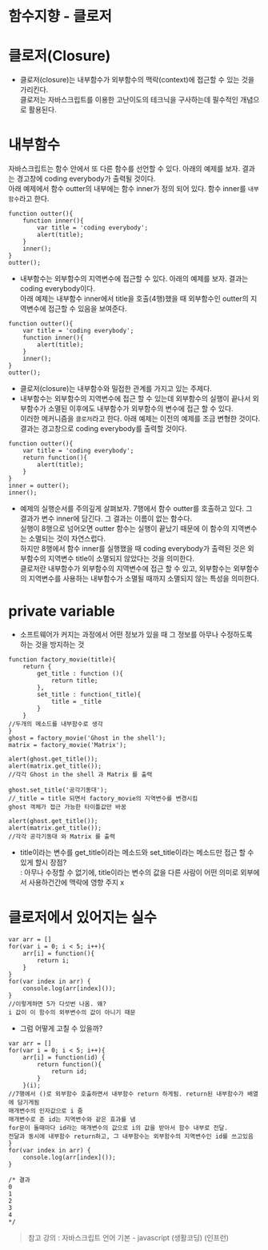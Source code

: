 함수지향 - 클로저
=================

# 클로저(Closure)
* 클로저(closure)는 내부함수가 외부함수의 맥락(context)에 접근할 수 있는 것을 가리킨다.   
클로저는 자바스크립트를 이용한 고난이도의 테크닉을 구사하는데 필수적인 개념으로 활용된다.

# 내부함수
자바스크립트는 함수 안에서 또 다른 함수를 선언할 수 있다. 아래의 예제를 보자. 결과는 경고창에 coding everybody가 출력될 것이다.   
아래 예제에서 함수 outter의 내부에는 함수 inner가 정의 되어 있다. 함수 inner를 ```내부 함수```라고 한다.
```
function outter(){
    function inner(){
        var title = 'coding everybody'; 
        alert(title);
    }
    inner();
}
outter();
```

* 내부함수는 외부함수의 지역변수에 접근할 수 있다. 아래의 예제를 보자. 결과는 coding everybody이다.   
아래 예제는 내부함수 inner에서 title을 호출(4행)했을 때 외부함수인 outter의 지역변수에 접근할 수 있음을 보여준다.
```
function outter(){
    var title = 'coding everybody';  
    function inner(){        
        alert(title);
    }
    inner();
}
outter();
```

* 클로저(closure)는 내부함수와 밀접한 관계를 가지고 있는 주제다.
* 내부함수는 외부함수의 지역변수에 접근 할 수 있는데 외부함수의 실행이 끝나서 외부함수가 소멸된 이후에도 내부함수가 외부함수의 변수에 접근 할 수 있다.   
이러한 메커니즘을 ```클로저```라고 한다. 아래 예제는 이전의 예제를 조금 변형한 것이다. 결과는 경고창으로 coding everybody를 출력할 것이다.
```
function outter(){
    var title = 'coding everybody';  
    return function(){        
        alert(title);
    }
}
inner = outter();
inner();
```

* 예제의 실행순서를 주의깊게 살펴보자. 7행에서 함수 outter를 호출하고 있다. 그 결과가 변수 inner에 담긴다. 그 결과는 이름이 없는 함수다.   
실행이 8행으로 넘어오면 outter 함수는 실행이 끝났기 때문에 이 함수의 지역변수는 소멸되는 것이 자연스럽다.   
하지만 8행에서 함수 inner를 실행했을 때 coding everybody가 출력된 것은 외부함수의 지역변수 title이 소멸되지 않았다는 것을 의미한다.   
클로저란 내부함수가 외부함수의 지역변수에 접근 할 수 있고, 외부함수는 외부함수의 지역변수를 사용하는 내부함수가 소멸될 때까지 소멸되지 않는 특성을 의미한다.

# private variable
* 소프트웨어가 커지는 과정에서 어떤 정보가 있을 때 그 정보를 아무나 수정하도록 하는 것을 방지하는 것
```
function factory_movie(title){
    return {
        get_title : function (){
            return title;
        },
        set_title : function(_title){
            title = _title
        }
    }
//두개의 메소드를 내부함수로 생각
}
ghost = factory_movie('Ghost in the shell');
matrix = factory_movie('Matrix');
 
alert(ghost.get_title());
alert(matrix.get_title());
//각각 Ghost in the shell 과 Matrix 를 출력

ghost.set_title('공각기동대');
//_title = title 되면서 factory_movie의 지역변수를 변경시킴
ghost 객체가 접근 가능한 타이틀값만 바꿈

alert(ghost.get_title());
alert(matrix.get_title());
//각각 공각기동대 와 Matrix 를 출력
```

* title이라는 변수를 get_title이라는 메소드와 set_title이라는 메소드만 접근 할 수 있게 할시 장점?   
: 아무나 수정할 수 없기에, title이라는 변수의 값을 다른 사람이 어떤 의미로 외부에서 사용하건간에 맥락에 영향 주지 x

# 클로저에서 있어지는 실수
```
var arr = []
for(var i = 0; i < 5; i++){
    arr[i] = function(){
        return i;
    }
}
for(var index in arr) {
    console.log(arr[index]());
}
//이렇게하면 5가 다섯번 나옴. 왜? 
i 값이 이 함수의 외부변수의 값이 아니기 때문
```
* 그럼 어떻게 고칠 수 있을까?
```
var arr = []
for(var i = 0; i < 5; i++){
    arr[i] = function(id) {
        return function(){
            return id;
        }
    }(i);
//7행에서 ()로 외부함수 호출하면서 내부함수 return 하게됨. return된 내부함수가 배열에 담기게됨
매개변수의 인자값으로 i 줌
매개변수로 준 id는 지역변수와 같은 효과를 냄
for문이 돌때마다 id라는 매개변수의 값으로 i의 값을 받아서 함수 내부로 전달.
전달과 동시에 내부함수 return하고, 그 내부함수는 외부함수의 지역변수인 id를 쓰고있음
}
for(var index in arr) {
    console.log(arr[index]());
}

/* 결과
0
1
2
3
4
*/
 ```

> 참고 강의 : 자바스크립트 언어 기본 - javascript (생활코딩) (인프런)
